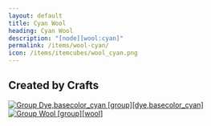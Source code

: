 ```yaml
---
layout: default
title: Cyan Wool
heading: Cyan Wool
description: "[node][wool:cyan]"
permalink: /items/wool-cyan/
icon: /items/itemcubes/wool_cyan.png
---
```



## Created by Crafts

<div class="craft">
    <div>
        <span><a href="{{site.baseurl}}/items/group-dye,basecolor-cyan/"><img src="{{site.baseurl}}/assets/img/items/group.png" data-toggle="tooltip" title="Group Dye,basecolor_cyan [group][dye,basecolor_cyan]"></a></span>
        <span><a href="{{site.baseurl}}/items/group-wool/"><img src="{{site.baseurl}}/assets/img/items/group.png" data-toggle="tooltip" title="Group Wool [group][wool]"></a></span>
        <span></span>
    </div>
    <div>
        <span></span>
        <span></span>
        <span></span>
    </div>
    <div>
        <span></span>
        <span></span>
        <span></span>
    </div>
</div>
